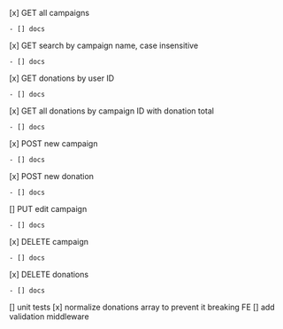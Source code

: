 [x] GET all campaigns

    - [] docs

[x] GET search by campaign name, case insensitive

    - [] docs

[x] GET donations by user ID

    - [] docs

[x] GET all donations by campaign ID with donation total

    - [] docs

[x] POST new campaign

    - [] docs

[x] POST new donation

    - [] docs

[] PUT edit campaign

    - [] docs

[x] DELETE campaign

    - [] docs

[x] DELETE donations

    - [] docs

[] unit tests
[x] normalize donations array to prevent it breaking FE
[] add validation middleware
